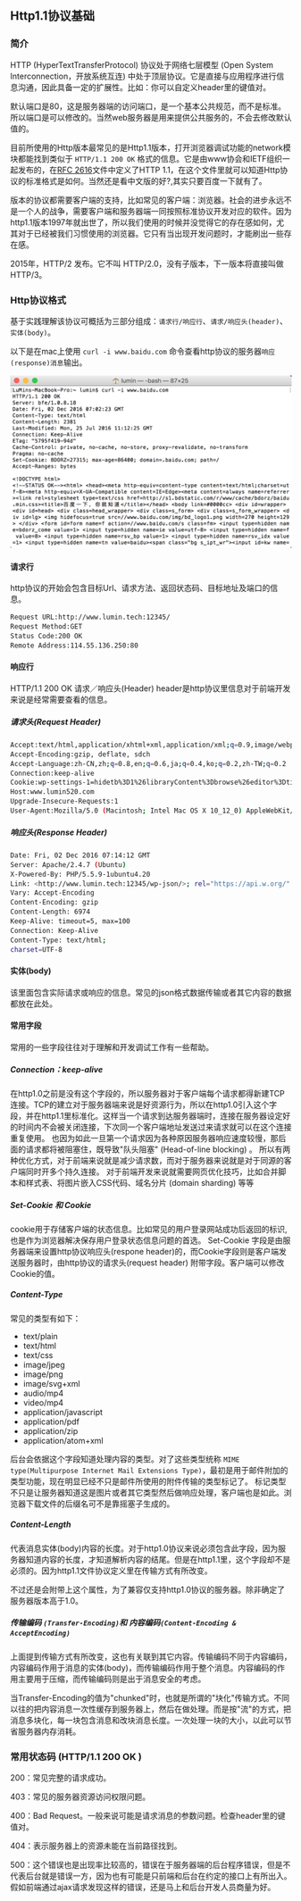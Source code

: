 ## Http1.1协议基础 
### 简介

HTTP (HyperTextTransferProtocol) 协议处于网络七层模型 (Open System Interconnection，开放系统互连) 中处于顶层协议。它是直接与应用程序进行信息沟通，因此具备一定的扩展性。比如：你可以自定义header里的键值对。

默认端口是80，这是服务器端的访问端口，是一个基本公共规范，而不是标准。所以端口是可以修改的。当然web服务器是用来提供公共服务的，不会去修改默认值的。

目前所使用的Http版本最常见的是Http1.1版本，打开浏览器调试功能的network模块都能找到类似于  `HTTP/1.1 200 OK` 格式的信息。它是由www协会和IETF组织一起发布的，在[RFC 2616](http://www.ietf.org/rfc/rfc2616.txt)文件中定义了HTTP 1.1，在这个文件里就可以知道Http协议的标准格式是如何。当然还是看中文版的好?,其实只要百度一下就有了。

版本的协议都需要客户端的支持，比如常见的客户端：浏览器。社会的进步永远不是一个人的战争，需要客户端和服务器端一同按照标准协议开发对应的软件。因为http1.1版本1997年就出世了，所以我们使用的时候并没觉得它的存在感如何，尤其对于已经被我们习惯使用的浏览器。它只有当出现开发问题时，才能刷出一些存在感。

2015年，HTTP/2 发布。它不叫 HTTP/2.0，没有子版本，下一版本将直接叫做HTTP/3。

### Http协议格式

基于实践理解该协议可概括为三部分组成：`请求行/响应行`、`请求/响应头(header)`、`实体(body)`。

以下是在mac上使用 `curl -i www.baidu.com` 命令查看http协议的服务器`响应(response)消息`输出。

![http_console](http_console.png)

#### 请求行

http协议的开始会包含目标Url、请求方法、返回状态码、目标地址及端口的信息。

``` bash
Request URL:http://www.lumin.tech:12345/
Request Method:GET
Status Code:200 OK
Remote Address:114.55.136.250:80
```

#### 响应行

HTTP/1.1 200 OK
请求／响应头(Header)
header是http协议里信息对于前端开发来说是经常需要查看的信息。

##### 请求头(Request Header)

``` bash
Accept:text/html,application/xhtml+xml,application/xml;q=0.9,image/webp,*/*;q=0.8
Accept-Encoding:gzip, deflate, sdch
Accept-Language:zh-CN,zh;q=0.8,en;q=0.6,ja;q=0.4,ko;q=0.2,zh-TW;q=0.2
Connection:keep-alive
Cookie:wp-settings-1=hidetb%3D1%26libraryContent%3Dbrowse%26editor%3Dtinymce%26post_dfw%3Doff%26editor_plain_text_paste_warning%3D1; wp-settings-time-1=1480000679; wordpress_test_cookie=WP+Cookie+check
Host:www.lumin520.com
Upgrade-Insecure-Requests:1
User-Agent:Mozilla/5.0 (Macintosh; Intel Mac OS X 10_12_0) AppleWebKit/537.36 (KHTML, like Gecko) Chrome/54.0.2840.98 Safari/537.36
```

##### 响应头(Response Header)

``` bash
Date: Fri, 02 Dec 2016 07:14:12 GMT
Server: Apache/2.4.7 (Ubuntu)
X-Powered-By: PHP/5.5.9-1ubuntu4.20
Link: <http://www.lumin.tech:12345/wp-json/>; rel="https://api.w.org/"
Vary: Accept-Encoding
Content-Encoding: gzip
Content-Length: 6974
Keep-Alive: timeout=5, max=100
Connection: Keep-Alive
Content-Type: text/html;
charset=UTF-8
```

#### 实体(body)

该里面包含实际请求或响应的信息。常见的json格式数据传输或者其它内容的数据都放在此处。

#### 常用字段

常用的一些字段往往对于理解和开发调试工作有一些帮助。

##### Connection：keep-alive

在http1.0之前是没有这个字段的，所以服务器对于客户端每个请求都得新建TCP连接。TCP的建立对于服务器端来说是好资源行为，所以在http1.0引入这个字段，并在http1.1里标准化。这样当一个请求到达服务器端时，连接在服务器设定好的时间内不会被关闭连接，下次同一个客户端地址发送过来请求就可以在这个连接重复使用。
也因为如此一旦第一个请求因为各种原因服务器响应速度较慢，那后面的请求都将被阻塞住，既导致"队头阻塞" (Head-of-line blocking) 。
所以有两种优化方式，对于前端来说就是减少请求数，而对于服务器来说就是对于同源的客户端同时开多个持久连接。
对于前端开发来说就需要网页优化技巧，比如合并脚本和样式表、将图片嵌入CSS代码、域名分片 (domain sharding) 等等

##### Set-Cookie 和 Cookie

cookie用于存储客户端的状态信息。比如常见的用户登录网站成功后返回的标识,也是作为浏览器解决保存用户登录状态信息问题的首选。
Set-Cookie  字段是由服务器端来设置http协议响应头(respone header)的，而Cookie字段则是客户端发送服务器时，由http协议的请求头(request header) 附带字段。客户端可以修改Cookie的值。

##### Content-Type

常见的类型有如下：

* text/plain
* text/html
* text/css
* image/jpeg
* image/png
* image/svg+xml
* audio/mp4
* video/mp4
* application/javascript
* application/pdf
* application/zip
* application/atom+xml

后台会依据这个字段知道处理内容的类型。对了这些类型统称 `MIME type(Multipurpose Internet Mail Extensions Type)`，最初是用于邮件附加的类型功能，现在明显已经不只是邮件所使用的附件传输的类型标记了。
标记类型不只是让服务器知道这是图片或者其它类型然后做响应处理，客户端也是如此。浏览器下载文件的后缀名可不是靠摇塞子生成的。

##### Content-Length

代表消息实体(body)内容的长度。对于http1.0协议来说必须包含此字段，因为服务器知道内容的长度，才知道解析内容的结尾。但是在http1.1里，这个字段却不是必须的。因为http1.1文件协议定义里在传输方式有所改变。

不过还是会附带上这个属性，为了兼容仅支持http1.0协议的服务器。除非确定了服务器版本高于1.0。

##### 传输编码 ` (Transfer-Encoding) `和 内容编码` (Content-Encoding & AcceptEncoding) `

上面提到传输方式有所改变，这也有关联到其它内容。传输编码不同于内容编码，内容编码作用于消息的实体(body)，而传输编码作用于整个消息。内容编码的作用主要用于压缩，而传输编码则是出于消息安全的考虑。

当Transfer-Encoding的值为"chunked"时，也就是所谓的"块化"传输方式。不同以往的把内容消息一次性缓存到服务器上，然后在做处理。而是按"流"的方式，把消息多块化，每一块包含消息和改块消息长度。一次处理一块的大小，以此可以节省服务器内存消耗。

### 常用状态码 (HTTP/1.1 200 OK )

200：常见完整的请求成功。

403：常见的服务器资源访问权限问题。

400：Bad Request。一般来说可能是请求消息的参数问题。检查header里的键值对。

404：表示服务器上的资源未能在当前路径找到。

500：这个错误也是出现率比较高的，错误在于服务器端的后台程序错误，但是不代表后台就是错误一方，因为也有可能是只前端和后台在约定的接口上有所出入。假如前端通过ajax请求发现这样的错误，还是马上和后台开发人员商量为好。
